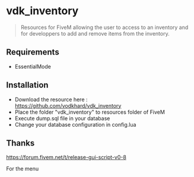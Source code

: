 # vdk_inventory

> Resources for FiveM allowing the user to access to an inventory and for developpers to add and remove items from the inventory.

## Requirements

- EssentialMode

## Installation

- Download the resource here : https://github.com/vodkhard/vdk_inventory 
- Place the folder "vdk_inventory" to resources folder of FiveM
- Execute dump.sql file in your database
- Change your database configuration in config.lua

## Thanks

https://forum.fivem.net/t/release-gui-script-v0-8

For the menu